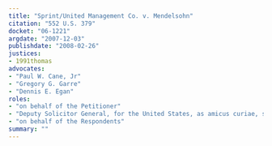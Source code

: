 ```yaml
---
title: "Sprint/United Management Co. v. Mendelsohn"
citation: "552 U.S. 379"
docket: "06-1221"
argdate: "2007-12-03"
publishdate: "2008-02-26"
justices:
- 1991thomas
advocates:
- "Paul W. Cane, Jr"
- "Gregory G. Garre"
- "Dennis E. Egan"
roles:
- "on behalf of the Petitioner"
- "Deputy Solicitor General, for the United States, as amicus curiae, supporting the Petitioner"
- "on behalf of the Respondents"
summary: ""
---
```


